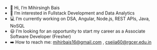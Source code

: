 - 👋 Hi, I’m Mihirsingh Bais
- 👀 I’m interested in Fullstack Development and Data Analytics
- 💻 I’m currently working on DSA, Angular, Node.js, REST APIs, Java, NoSQL 
- 😃 I’m looking for an opportunity to start my career as a Associate Software Developer (Fresher) 
- ➡️ How to reach me: mihirbais16@gmail.com , cseiia60@rgcer.edu.in

<!---
mihirsingh1001/mihirsingh1001 is a ✨ special ✨ repository because its `README.md` (this file) appears on your GitHub profile.
You can click the Preview link to take a look at your cha

